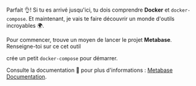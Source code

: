 
Parfait 👌! Si tu es arrivé jusqu'ici, tu dois comprendre **Docker** et `docker-compose`. Et maintenant, je vais te faire découvrir un monde d'outils incroyables 🌍.

 Pour commencer, trouve un moyen de lancer le projet **Metabase**. Renseigne-toi sur ce cet outil 
 
 crée un petit `docker-compose` pour démarrer. 

Consulte la documentation 📖 pour plus d'informations : [Metabase Documentation](https://www.metabase.com/docs/latest/installation-and-operation/running-metabase-on-docker).